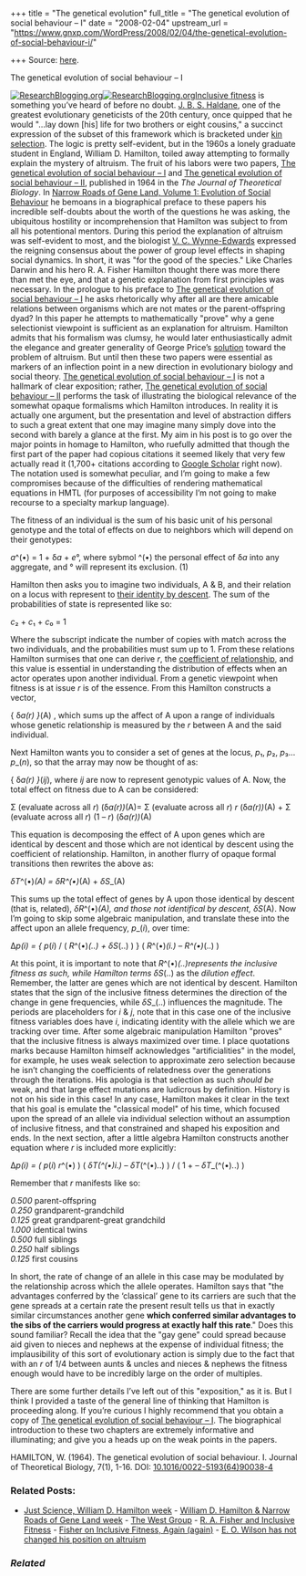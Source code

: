 +++
title = "The genetical evolution"
full_title = "The genetical evolution of social behaviour – I"
date = "2008-02-04"
upstream_url = "https://www.gnxp.com/WordPress/2008/02/04/the-genetical-evolution-of-social-behaviour-i/"

+++
Source: [here](https://www.gnxp.com/WordPress/2008/02/04/the-genetical-evolution-of-social-behaviour-i/).

The genetical evolution of social behaviour – I

[![ResearchBlogging.org](https://i0.wp.com/www.researchblogging.org/images/rbicons/ResearchBlogging-Medium-White.png?resize=80%2C50)![ResearchBlogging.org](https://i0.wp.com/www.researchblogging.org/images/rbicons/ResearchBlogging-Medium-White.png?resize=80%2C50)](http://www.researchblogging.org)[Inclusive fitness](https://en.wikipedia.org/wiki/Inclusive_fitness) is something you’ve heard of before no doubt. [J. B. S. Haldane](https://en.wikipedia.org/wiki/JBS_Haldane), one of the greatest evolutionary geneticists of the 20th century, once quipped that he would "…lay down \[his\] life for two brothers or eight cousins," a succinct expression of the subset of this framework which is bracketed under [kin selection](https://en.wikipedia.org/wiki/Kin_selection). The logic is pretty self-evident, but in the 1960s a lonely graduate student in England, William D. Hamilton, toiled away attempting to formally explain the mystery of altruism. The fruit of his labors were two papers, [The genetical evolution of social behaviour – I](http://www.ncbi.nlm.nih.gov/pubmed/5875341?dopt=Abstract) and [The genetical evolution of social behaviour – II](http://www.ncbi.nlm.nih.gov/pubmed/5875340), published in 1964 in the *The Journal of Theoretical Biology*. In [Narrow Roads of Gene Land, Volume 1: Evolution of Social Behaviour](https://www.amazon.com/exec/obidos/ASIN/0716745305/geneexpressio-20) he bemoans in a biographical preface to these papers his incredible self-doubts about the worth of the questions he was asking, the ubiquitous hostility or incomprehension that Hamilton was subject to from all his potentional mentors. During this period the explanation of altruism was self-evident to most, and the biologist [V. C. Wynne-Edwards](https://en.wikipedia.org/wiki/V._C._Wynne-Edwards) expressed the reigning consensus about the power of group level effects in shaping social dynamics. In short, it was "for the good of the species." Like Charles Darwin and his hero R. A. Fisher Hamilton thought there was more there than met the eye, and that a genetic explanation from first principles was necessary. In the prologue to his preface to [The genetical evolution of social behaviour – I](http://www.ncbi.nlm.nih.gov/pubmed/5875341?dopt=Abstract) he asks rhetorically why after all are there amicable relations between organisms which are not mates or the parent-offspring dyad? In this paper he attempts to mathematically "prove" why a gene selectionist viewpoint is sufficient as an explanation for altruism. Hamilton admits that his formalism was clumsy, he would later enthusiastically admit the elegance and greater generality of George Price’s [solution](https://en.wikipedia.org/wiki/Price_equation) toward the problem of altruism. But until then these two papers were essential as markers of an inflection point in a new direction in evolutionary biology and social theory. [The genetical evolution of social behaviour – I](http://www.ncbi.nlm.nih.gov/pubmed/5875341?dopt=Abstract) is not a hallmark of clear exposition; rather, [The genetical evolution of social behaviour – II](http://www.ncbi.nlm.nih.gov/pubmed/5875340) performs the task of illustrating the biological relevance of the somewhat opaque formalisms which Hamilton introduces. In reality it is actually one argument, but the presentation and level of abstraction differs to such a great extent that one may imagine many simply dove into the second with barely a glance at the first. My aim in his post is to go over the major points in homage to Hamilton, who ruefully admitted that though the first part of the paper had copious citations it seemed likely that very few actually read it (1,700+ citations according to [Google Scholar](https://scholar.google.com/scholar?q=The+genetical+evolution+of+social+behaviour&ie=UTF-8&oe=utf-8&rls=org.mozilla:en-US:official&client=firefox-a&um=1&sa=N&tab=ws) right now). The notation used is somewhat peculiar, and I’m going to make a few compromises because of the difficulties of rendering mathematical equations in HMTL (for purposes of accessibility I’m not going to make recourse to a specialty markup language).

The fitness of an individual is the sum of his basic unit of his personal genotype and the total of effects on due to neighbors which will depend on their genotypes:

*a*^(•) = 1 + δ*a* + *e*°, where sybmol ^(•) the personal effect of δ*a* into any aggregate, and ° will represent its exclusion. (1)

Hamilton then asks you to imagine two individuals, A & B, and their relation on a locus with represent to [their identity by descent](http://www.biochem.northwestern.edu/holmgren/Glossary/Definitions/Def-I/identity_by_descent.html). The sum of the probabilities of state is represented like so:

*c*₂ + *c*₁ + *c*₀ = 1

Where the subscript indicate the number of copies with match across the two individuals, and the probabilities must sum up to 1. From these relations Hamilton surmises that one can derive *r*, the [coefficient of relationship](https://en.wikipedia.org/wiki/Coefficient_of_relationship), and this value is essential in understanding the distribution of effects when an actor operates upon another individual. From a genetic viewpoint when fitness is at issue *r* is of the essence. From this Hamilton constructs a vector,

{ δ*a*_(*r*) }_(A) , which sums up the affect of A upon a range of individuals whose genetic relationship is measured by the *r* between A and the said individual.

Next Hamilton wants you to consider a set of genes at the locus, *p*₁, *p*₂, *p*₃…*p*_(*n*), so that the array may now be thought of as:

{ δ*a*_(*r*) }_(*ij*), where *ij* are now to represent genotypic values of A. Now, the total effect on fitness due to A can be considered:

Σ (evaluate across all *r*) (δ*a*_(*r*))_(A)= Σ (evaluate across all *r*) *r* (δ*a*_(*r*))_(A) + Σ (evaluate across all *r*) (1 – *r*) (δ*a*_(*r*))_(A)

This equation is decomposing the effect of A upon genes which are identical by descent and those which are not identical by descent using the coefficient of relationship. Hamilton, in another flurry of opaque formal transitions then rewrites the above as:

*δT*^(•)_(A) = *δR*^(•)_(A) + *δS*_(A)

This sums up the total effect of genes by A upon those identical by descent (that is, related), *δR*^(•)_(A), and those not identifical by descent, *δS*_(A). Now I’m going to skip some algebraic manipulation, and translate these into the affect upon an allele frequency, *p*_(*i*), over time:

Δ*p*_(*i*) = { *p*_(*i*) / ( *R*^(•)_(..) + *δS*_(..) ) } ( *R*^(•)_(*i*.) – *R*^(•)_(..) )

At this point, it is important to note that *R*^(•)_(..)represents the *inclusive fitness* as such, while Hamilton terms *δS*_(..) as the *dilution effect*. Remember, the latter are genes which are not identical by descent. Hamilton states that the sign of the inclusive fitness determines the direction of the change in gene frequencies, while *δS*_(..) influences the magnitude. The periods are placeholders for *i* & *j*, note that in this case one of the inclusive fitness variables does have *i*, indicating identity with the allele which we are tracking over time. After some algebraic manipulation Hamilton "proves" that the inclusive fitness is always maximized over time. I place quotations marks because Hamilton himself acknowledges "artificialities" in the model, for example, he uses weak selection to approximate zero selection because he isn’t changing the coefficients of relatedness over the generations through the iterations. His apologia is that selection as such *should be* weak, and that large effect mutations are ludicrous by definition. History is not on his side in this case! In any case, Hamilton makes it clear in the text that his goal is emulate the "classical model" of his time, which focused upon the spread of an allele via individual selection without an assumption of inclusive fitness, and that constrained and shaped his exposition and ends. In the next section, after a little algebra Hamilton constructs another equation where *r* is included more explicitly:

Δ*p*_(*i*) = *( p*_(*i*) *r*^(•) ) ( *δT*_(^(•)*i*.) – *δT*_(^(•)*.*.) ) / ( 1 + – *δT*_(^(•)*.*.) )

Remember that *r* manifests like so:

*0.500* parent-offspring  
*0.250* grandparent-grandchild  
*0.125* great grandparent-great grandchild  
*1.000* identical twins  
*0.500* full siblings  
*0.250* half siblings  
*0.125* first cousins

In short, the rate of change of an allele in this case may be modulated by the relationship across which the allele operates. Hamilton says that "the advantages conferred by the ‘classical’ gene to its carriers are such that the gene spreads at a certain rate the present result tells us that in exactly similar circumstances another gene **which conferred similar advantages to the sibs of the carriers would progress at exactly half this rate**." Does this sound familiar? Recall the idea that the "gay gene" could spread because aid given to nieces and nephews at the expense of individual fitness; the implausibility of this sort of evolutionary action is simply due to the fact that with an *r* of 1/4 between aunts & uncles and nieces & nephews the fitness enough would have to be incredibly large on the order of multiples.

There are some further details I’ve left out of this "exposition," as it is. But I think I provided a taste of the general line of thinking that Hamilton is proceeding along. If you’re curious I highly recommend that you obtain a copy of [The genetical evolution of social behaviour – I](http://www.ncbi.nlm.nih.gov/pubmed/5875341?dopt=Abstract). The biographical introduction to these two chapters are extremely informative and illuminating; and give you a heads up on the weak points in the papers.

HAMILTON, W. (1964). The genetical evolution of social behaviour. I. Journal of Theoretical Biology, 7(1), 1-16. DOI: [10.1016/0022-5193(64)90038-4](https://dx.doi.org/10.1016/0022-5193(64)90038-4)

### Related Posts:

- [Just Science, William D. Hamilton
  week](https://www.gnxp.com/WordPress/2008/02/03/just-science-william-d-hamilton-week/) - [William D. Hamilton & Narrow Roads of Gene Land
  week](https://www.gnxp.com/WordPress/2008/02/09/william-d-hamilton-narrow-roads-of-gene-land-week/) - [The West
  Group](https://www.gnxp.com/WordPress/2008/03/02/the-west-group/) - [R. A. Fisher and Inclusive
  Fitness](https://www.gnxp.com/WordPress/2008/09/23/r-a-fisher-and-inclusive-fitness/) - [Fisher on Inclusive Fitness, Again
  (again)](https://www.gnxp.com/WordPress/2010/12/19/fisher-on-inclusive-fitness-again-again/) - [E. O. Wilson has not changed his position on
  altruism](https://www.gnxp.com/WordPress/2008/11/10/e-o-wilson-has-not-changed-his-position-on-altruism/)

### *Related*

[](https://www.addtoany.com/add_to/facebook?linkurl=https%3A%2F%2Fwww.gnxp.com%2FWordPress%2F2008%2F02%2F04%2Fthe-genetical-evolution-of-social-behaviour-i%2F&linkname=The%20genetical%20evolution%20of%20social%20behaviour%20%E2%80%93%20I "Facebook")[](https://www.addtoany.com/add_to/twitter?linkurl=https%3A%2F%2Fwww.gnxp.com%2FWordPress%2F2008%2F02%2F04%2Fthe-genetical-evolution-of-social-behaviour-i%2F&linkname=The%20genetical%20evolution%20of%20social%20behaviour%20%E2%80%93%20I "Twitter")[](https://www.addtoany.com/add_to/email?linkurl=https%3A%2F%2Fwww.gnxp.com%2FWordPress%2F2008%2F02%2F04%2Fthe-genetical-evolution-of-social-behaviour-i%2F&linkname=The%20genetical%20evolution%20of%20social%20behaviour%20%E2%80%93%20I "Email")[](https://www.addtoany.com/share)
